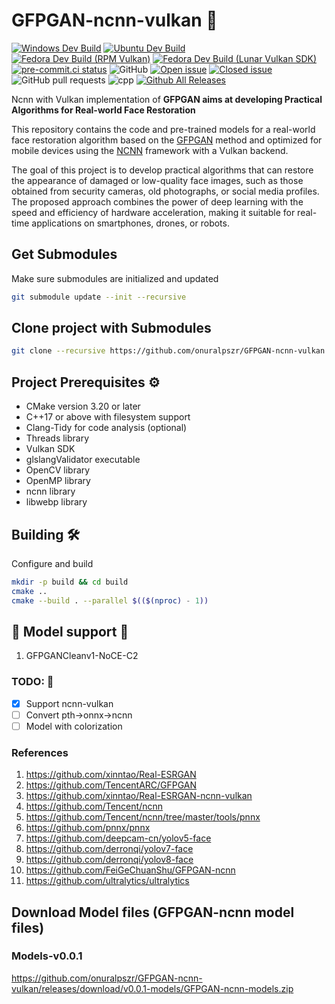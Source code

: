 # GFPGAN-ncnn-vulkan 🚀

[![Windows Dev Build](https://github.com/onuralpszr/GFPGAN-ncnn-vulkan/actions/workflows/build_dev_windows.yml/badge.svg)](https://github.com/onuralpszr/GFPGAN-ncnn-vulkan/actions/workflows/build_dev_windows.yml)
[![Ubuntu Dev Build](https://github.com/onuralpszr/GFPGAN-ncnn-vulkan/actions/workflows/build_dev_ubuntu.yml/badge.svg)](https://github.com/onuralpszr/GFPGAN-ncnn-vulkan/actions/workflows/build_dev_ubuntu.yml)
[![Fedora Dev Build (RPM Vulkan)](https://github.com/onuralpszr/GFPGAN-ncnn-vulkan/actions/workflows/build_dev_fedora_rpm_vulkan.yml/badge.svg)](https://github.com/onuralpszr/GFPGAN-ncnn-vulkan/actions/workflows/build_dev_fedora_rpm_vulkan.yml)
[![Fedora Dev Build (Lunar Vulkan SDK)](https://github.com/onuralpszr/GFPGAN-ncnn-vulkan/actions/workflows/build_dev_fedora_lunar_vulkan.yml/badge.svg)](https://github.com/onuralpszr/GFPGAN-ncnn-vulkan/actions/workflows/build_dev_fedora_lunar_vulkan.yml)
[![pre-commit.ci status](https://results.pre-commit.ci/badge/github/onuralpszr/GFPGAN-ncnn-vulkan/main.svg)](https://results.pre-commit.ci/latest/github/onuralpszr/GFPGAN-ncnn-vulkan/main)
![GitHub](https://img.shields.io/github/license/onuralpszr/GFPGAN-ncnn-vulkan?color=red)
[![Open issue](https://img.shields.io/github/issues/onuralpszr/GFPGAN-ncnn-vulkan)](https://github.com/onuralpszr/GFPGAN-ncnn-vulkan/issues)
[![Closed issue](https://img.shields.io/github/issues-closed/onuralpszr/GFPGAN-ncnn-vulkan)](https://github.com/onuralpszr/GFPGAN-ncnn-vulkan/issues)
![GitHub pull requests](https://img.shields.io/github/issues-pr-raw/onuralpszr/GFPGAN-ncnn-vulkan)
![cpp](https://img.shields.io/badge/C++20-Project-blue.svg?style=flat&logo=c%2B%2B)
[![Github All Releases](https://img.shields.io/github/downloads/onuralpszr/GFPGAN-ncnn-vulkan/total.svg)]()

Ncnn with Vulkan implementation of **GFPGAN aims at developing Practical Algorithms for Real-world Face Restoration**

This repository contains the code and pre-trained models for a real-world face restoration algorithm based on the [GFPGAN](https://github.com/TencentARC/GFPGAN) method and optimized for mobile devices using the [NCNN](https://github.com/Tencent/ncnn) framework with a Vulkan backend.

The goal of this project is to develop practical algorithms that can restore the appearance of damaged or low-quality face images, such as those obtained from security cameras, old photographs, or social media profiles. The proposed approach combines the power of deep learning with the speed and efficiency of hardware acceleration, making it suitable for real-time applications on smartphones, drones, or robots.


## Get Submodules
Make sure submodules are initialized and updated
```sh
git submodule update --init --recursive
```

## Clone project with Submodules

```sh
git clone --recursive https://github.com/onuralpszr/GFPGAN-ncnn-vulkan.git
```

## Project Prerequisites ⚙️

- CMake version 3.20 or later
- C++17 or above with filesystem support
- Clang-Tidy for code analysis (optional)
- Threads library
- Vulkan SDK
- glslangValidator executable
- OpenCV library
- OpenMP library
- ncnn library
- libwebp library

## Building 🛠️

Configure and build

```sh
mkdir -p build && cd build
cmake ..
cmake --build . --parallel $(($(nproc) - 1))
```

## :construction: Model support :construction:

1. GFPGANCleanv1-NoCE-C2

### TODO: :bookmark_tabs:
- [x] Support ncnn-vulkan
- [ ] Convert pth->onnx->ncnn
- [ ] Model with colorization

### References
1. https://github.com/xinntao/Real-ESRGAN
2. https://github.com/TencentARC/GFPGAN
3. https://github.com/xinntao/Real-ESRGAN-ncnn-vulkan
3. https://github.com/Tencent/ncnn
4. https://github.com/Tencent/ncnn/tree/master/tools/pnnx
5. https://github.com/pnnx/pnnx
6. https://github.com/deepcam-cn/yolov5-face
7. https://github.com/derronqi/yolov7-face
8. https://github.com/derronqi/yolov8-face
9. https://github.com/FeiGeChuanShu/GFPGAN-ncnn
10. https://github.com/ultralytics/ultralytics


## Download Model files (GFPGAN-ncnn model files)

### Models-v0.0.1

https://github.com/onuralpszr/GFPGAN-ncnn-vulkan/releases/download/v0.0.1-models/GFPGAN-ncnn-models.zip
